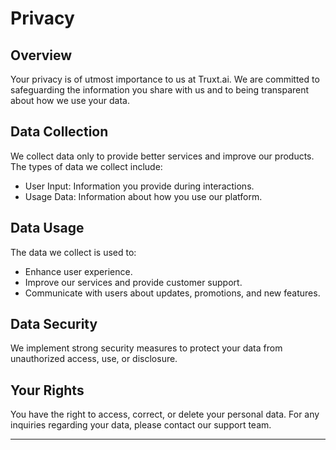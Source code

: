# Privacy

## Overview
Your privacy is of utmost importance to us at Truxt.ai. We are committed to safeguarding the information you share with us and to being transparent about how we use your data.

## Data Collection
We collect data only to provide better services and improve our products. The types of data we collect include:

- User Input: Information you provide during interactions.
- Usage Data: Information about how you use our platform.

## Data Usage
The data we collect is used to:

- Enhance user experience.
- Improve our services and provide customer support.
- Communicate with users about updates, promotions, and new features.

## Data Security
We implement strong security measures to protect your data from unauthorized access, use, or disclosure. 

## Your Rights
You have the right to access, correct, or delete your personal data. For any inquiries regarding your data, please contact our support team.

---